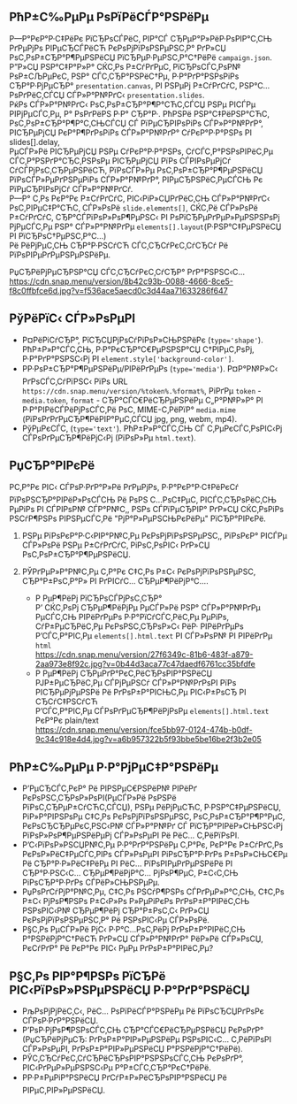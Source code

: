 ## РћР±С‰РµРµ РѕРїРёСЃР°РЅРёРµ

Р—Р°РєР°Р·С‡РёРє РїСЂРѕСЃРёС‚ РІР°СЃ СЂРµР°Р»РёР·РѕРІР°С‚СЊ РґРµРјРѕ РІРµСЂСЃРёСЋ РєРѕРјРїРѕРЅРµРЅС‚Р° РґР»СЏ РѕС‚РѕР±СЂР°Р¶РµРЅРёСЏ РїСЂРµР·РµРЅС‚Р°С†РёРё `campaign.json`.  
Р”Р»СЏ РЅР°С‡Р°Р»Р° СЌС‚Рѕ Р±СѓРґРµС‚ РїСЂРѕСЃС‚РѕР№ РѕР±СЉРµРєС‚ РЅР° СЃС‚СЂР°РЅРёС†Рµ, Р·Р°РґР°РЅРѕРіРѕ СЂР°Р·РјРµСЂР° `presentation.canvas`, РІ РЅРµРј Р±СѓРґСѓС‚ РЅР°С…РѕРґРёС‚СЃСЏ СЃР»Р°Р№РґС‹ `presentation.slides`.  
РќРѕ СЃР»Р°Р№РґС‹ РѕС‚РѕР±СЂР°Р¶Р°СЋС‚СЃСЏ РЅРµ РІСЃРµ РІРјРµСЃС‚Рµ, Р° РѕРґРёРЅ Р·Р° СЂР°Р·. РћРЅРё РЅР°С‡РёРЅР°СЋС‚ РѕС‚РѕР±СЂР°Р¶Р°С‚СЊСЃСЏ СЃ РїРµСЂРІРѕРіРѕ СЃР»Р°Р№РґР°, РІСЂРµРјСЏ РєР°Р¶РґРѕРіРѕ СЃР»Р°Р№РґР° СѓРєР°Р·Р°РЅРѕ РІ slides[].delay,  
РµСЃР»Рё РІСЂРµРјСЏ РЅРµ СѓРєР°Р·Р°РЅРѕ, СѓСЃС‚Р°РЅРѕРІРёС‚Рµ СЃС‚Р°РЅРґР°СЂС‚РЅРѕРµ РІСЂРµРјСЏ РїРѕ СЃРІРѕРµРјСѓ СѓСЃРјРѕС‚СЂРµРЅРёСЋ, РїРѕСЃР»Рµ РѕС‚РѕР±СЂР°Р¶РµРЅРёСЏ РїРѕСЃР»РµРґРЅРµРіРѕ СЃР»Р°Р№РґР°, РІРµСЂРЅРёС‚РµСЃСЊ Рє РїРµСЂРІРѕРјСѓ СЃР»Р°Р№РґСѓ.  
Р—Р° С‚Рѕ РєР°Рє Р±СѓРґСѓС‚ РІС‹РіР»СЏРґРёС‚СЊ СЃР»Р°Р№РґС‹ РѕС‚РІРµС‡Р°СЋС‚ СЃР»РѕРё `slide.elements[]`, СЌС‚Рё СЃР»РѕРё Р±СѓРґСѓС‚ СЂР°СЃРїРѕР»РѕР¶РµРЅС‹ РІ РѕРїСЂРµРґРµР»РµРЅРЅРѕРј РјРµСЃС‚Рµ РЅР° СЃР»Р°Р№РґРµ `elements[].layout`(Р·РЅР°С‡РµРЅРёСЏ РІ РїСЂРѕС†РµРЅС‚Р°С…)  
Рё РёРјРµС‚СЊ СЂР°Р·РЅСѓСЋ СЃС‚СЂСѓРєС‚СѓСЂСѓ Рё РїРѕРІРµРґРµРЅРµРЅРёРµ.  

РџСЂРёРјРµСЂРЅР°СЏ СЃС‚СЂСѓРєС‚СѓСЂР° РґР°РЅРЅС‹С… https://cdn.snap.menu/version/8b42c93b-0088-4666-8ce5-f8c0ffbfce6d.jpg?v=f536ace5aecd0c3d44aa71633286f647

## РўРёРїС‹ СЃР»РѕРµРІ

* Р¤РёРіСѓСЂР°, РїСЂСЏРјРѕСѓРіРѕР»СЊРЅРёРє (`type='shape'`). РћР±Р»Р°СЃС‚СЊ, Р·Р°РєСЂР°С€РµРЅРЅР°СЏ С†РІРµС‚РѕРј, Р·Р°РґР°РЅРЅС‹Рј РІ `element.style['background-color']`.
* РР·РѕР±СЂР°Р¶РµРЅРёРµ/РІРёРґРµРѕ (`type='media'`). Р¤Р°Р№Р»С‹ РґРѕСЃС‚СѓРїРЅС‹ РїРѕ URL `https://cdn.snap.menu/version/%token%.%format%`, РіРґРµ `token` - `media.token`, `format` - СЂР°СЃС€РёСЂРµРЅРёРµ С„Р°Р№Р»Р° РІ Р·Р°РІРёСЃРёРјРѕСЃС‚Рё РѕС‚ MIME-С‚РёРїР° `media.mime` (РїРѕРґРґРµСЂР¶РёРІР°РµС‚СЃСЏ jpg, png, webm, mp4).
* РўРµРєСЃС‚ (`type='text'`). РћР±Р»Р°СЃС‚СЊ СЃ С‚РµРєСЃС‚РѕРІС‹Рј СЃРѕРґРµСЂР¶РёРјС‹Рј (РїРѕР»Рµ `html.text`).

## РџСЂР°РІРєРё

РС‚Р°Рє РІС‹ СЃРѕР·РґР°Р»Рё РґРµРјРѕ, Р·Р°РєР°Р·С‡РёРєСѓ РїРѕРЅСЂР°РІРёР»РѕСЃСЊ Рё РѕРЅ С…РѕС‡РµС‚ РІСЃС‚СЂРѕРёС‚СЊ РµРіРѕ РІ СЃРІРѕР№ СЃР°Р№С‚, РЅРѕ СЃРїРµСЂРІР° РґР»СЏ СЌС‚РѕРіРѕ РЅСѓР¶РЅРѕ РІРЅРµСЃС‚Рё "РјР°Р»РµРЅСЊРєРёРµ" РїСЂР°РІРєРё.

1. РЅРµ РїРѕРєР°Р·С‹РІР°Р№С‚Рµ РєРѕРјРїРѕРЅРµРЅС‚, РїРѕРєР° РІСЃРµ СЃР»РѕРё РЅРµ Р±СѓРґСѓС‚ РіРѕС‚РѕРІС‹ РґР»СЏ РѕС‚РѕР±СЂР°Р¶РµРЅРёСЏ.
2. РЎРґРµР»Р°Р№С‚Рµ С‚Р°Рє С‡С‚Рѕ Р±С‹ РєРѕРјРїРѕРЅРµРЅС‚ СЂР°Р±РѕС‚Р°Р» РІ РґРІСѓС… СЂРµР¶РёРјР°С…. 

   * Р РµР¶РёРј РїСЂРѕСЃРјРѕС‚СЂР°  
      Р’ СЌС‚РѕРј СЂРµР¶РёРјРµ РµСЃР»Рё РЅР° СЃР»Р°Р№РґРµ РµСЃС‚СЊ РІРёРґРµРѕ Р·Р°РїСѓСЃС‚РёС‚Рµ РµРіРѕ, СѓР±РµСЂРёС‚Рµ РєРѕРЅС‚СЂРѕР»С‹ РёР· РІРёРґРµРѕ  
      Р’СЃС‚Р°РІС‚Рµ `elements[].html.text` РІ СЃР»РѕР№ РІ РІРёРґРµ `html`  
      https://cdn.snap.menu/version/27f6349c-81b6-483f-a879-2aa973e8f92c.jpg?v=0b44d3aca77c47daedf6761cc35bfdfe
   * Р РµР¶РёРј СЂРµРґР°РєС‚РёСЂРѕРІР°РЅРёСЏ  
      РЈР±РµСЂРёС‚Рµ СЃРјРµРЅСѓ СЃР»Р°Р№РґРѕРІ РїРѕ РІСЂРµРјРµРЅРё Рё РґРѕР±Р°РІСЊС‚Рµ РІС‹Р±РѕСЂ РІ СЂСѓС‡РЅСѓСЋ  
      Р’СЃС‚Р°РІС‚Рµ СЃРѕРґРµСЂР¶РёРјРѕРµ `elements[].html.text` РєР°Рє plain/text  
      https://cdn.snap.menu/version/fce5bb97-0124-474b-b0df-9c34c918e4d4.jpg?v=a6b957322b5f93bbe5be16be2f3b2e05 

## РћР±С‰РµРµ Р·Р°РјРµС‡Р°РЅРёРµ
* Р’РµСЂСЃС‚РєР° Рё РІРЅРµС€РЅРёР№ РІРёРґ РєРѕРЅС‚СЂРѕР»РѕРІ(РµСЃР»Рё РѕРЅРё РїРѕС‚СЂРµР±СѓСЋС‚СЃСЏ), РЅРµ РёРјРµСЋС‚ Р·РЅР°С‡РµРЅРёСЏ, РіР»Р°РІРЅРѕРµ С‡С‚Рѕ РєРѕРјРїРѕРЅРµРЅС‚ РѕС‚РѕР±СЂР°Р¶Р°РµС‚ РєРѕСЂСЂРµРєС‚РЅС‹Р№ СЃР»Р°Р№Рґ СЃ РїСЂР°РІРёР»СЊРЅС‹Рј РїРѕР»РѕР¶РµРЅРёРµРј СЃР»РѕРµРІ Рё РёС… С‚РёРїРѕРІ.  
* Р’С‹РїРѕР»РЅСЏР№С‚Рµ Р·Р°РґР°РЅРёРµ С‚Р°Рє, РєР°Рє Р±СѓРґС‚Рѕ РєРѕР»РёС‡РµСЃС‚РІРѕ СЃР»РѕРµРІ РіРѕСЂР°Р·РґРѕ Р±РѕР»СЊС€Рµ Рё СЂР°Р·Р»РёС‡РёРµ РІ РёС… РїРѕРІРµРґРµРЅРёРё РІ СЂР°Р·РЅС‹С… СЂРµР¶РёРјР°С… РјРѕР¶РµС‚ Р±С‹С‚СЊ РіРѕСЂР°Р·РґРѕ СЃРёР»СЊРЅРµРµ.  
* РџРѕРґСѓРјР°Р№С‚Рµ, С‡С‚Рѕ РЅСѓР¶РЅРѕ СЃРґРµР»Р°С‚СЊ, С‡С‚Рѕ Р±С‹ РјРѕР¶РЅРѕ Р±С‹Р»Рѕ Р»РµРіРєРѕ РґРѕР±Р°РІРёС‚СЊ РЅРѕРІС‹Р№ СЂРµР¶РёРј СЂР°Р±РѕС‚С‹ РґР»СЏ РєРѕРјРїРѕРЅРµРЅС‚Р° Рё РЅРѕРІС‹Рµ СЃР»РѕРё.  
* Р§С‚Рѕ РµСЃР»Рё РјС‹ Р·Р°С…РѕС‚РёРј РґРѕР±Р°РІРёС‚СЊ Р°РЅРёРјР°С†РёСЋ РґР»СЏ СЃР»Р°Р№РґР° РёР»Рё СЃР»РѕСЏ, РєСѓРґР° Рё РєР°Рє РІС‹ РµРµ РґРѕР±Р°РІРёС‚Рµ?  
 
## Р§С‚Рѕ РІР°Р¶РЅРѕ РїСЂРё РІС‹РїРѕР»РЅРµРЅРёСЏ Р·Р°РґР°РЅРёСЏ
* РљРѕРјРјРёС‚С‹, РёС… РѕРїРёСЃР°РЅРёРµ Рё РїРѕСЂСЏРґРѕРє СЃРѕР·РґР°РЅРёСЏ.
* Р’РѕР·РјРѕР¶РЅРѕСЃС‚СЊ СЂР°СЃС€РёСЂРµРЅРёСЏ РєРѕРґР°(РџСЂРёРјРµСЂ: РґРѕР±Р°РІР»РµРЅРёРµ РЅРѕРІС‹С… С‚РёРїРѕРІ СЃР»РѕРµРІ, РґРѕР±Р°РІР»РµРЅРёСЏ Р°РЅРёРјР°С†РёРё).
* РЎС‚СЂСѓРєС‚СѓСЂРёСЂРѕРІР°РЅРЅРѕСЃС‚СЊ РєРѕРґР°, РІС‹РґРµР»РµРЅРЅС‹Рµ Р°Р±СЃС‚СЂР°РєС†РёРё.
* РР·Р±РµРіР°РЅРёСЏ РґСѓР±Р»РёСЂРѕРІР°РЅРёСЏ Рё РІРµС‚РІР»РµРЅРёСЏ.

